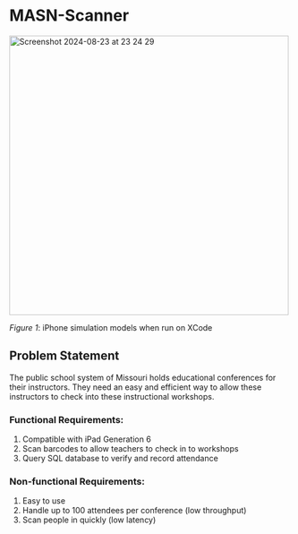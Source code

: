 # MASN-Scanner

<img width="499" alt="Screenshot 2024-08-23 at 23 24 29" src="https://github.com/user-attachments/assets/5d710bac-1f0a-42a6-b8e1-ea7a66ed4e64">

_Figure 1_: iPhone simulation models when run on XCode

## Problem Statement 

The public school system of Missouri holds educational conferences for their instructors. They need an easy and efficient way to allow these instructors to check into these instructional workshops. 

### Functional Requirements:
1. Compatible with iPad Generation 6
2. Scan barcodes to allow teachers to check in to workshops
3. Query SQL database to verify and record attendance


### Non-functional Requirements: 
1. Easy to use
2. Handle up to 100 attendees per conference (low throughput) 
3. Scan people in quickly (low latency)


